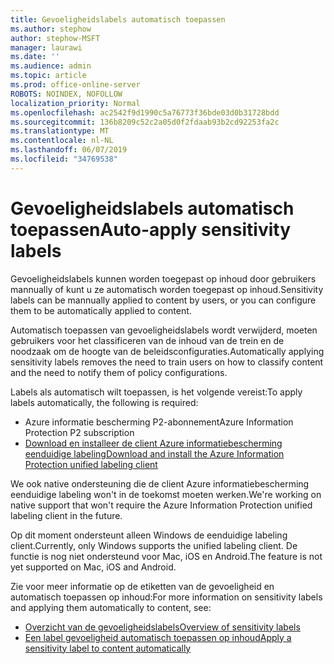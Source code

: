 ```yaml
---
title: Gevoeligheidslabels automatisch toepassen
ms.author: stephow
author: stephow-MSFT
manager: laurawi
ms.date: ''
ms.audience: admin
ms.topic: article
ms.prod: office-online-server
ROBOTS: NOINDEX, NOFOLLOW
localization_priority: Normal
ms.openlocfilehash: ac2542f9d1990c5a76773f36bde03d0b31728bdd
ms.sourcegitcommit: 136b8209c52c2a05d0f2fdaab93b2cd92253fa2c
ms.translationtype: MT
ms.contentlocale: nl-NL
ms.lasthandoff: 06/07/2019
ms.locfileid: "34769538"
---
```

# <a name="auto-apply-sensitivity-labels"></a><span data-ttu-id="d282e-102">Gevoeligheidslabels automatisch toepassen</span><span class="sxs-lookup"><span data-stu-id="d282e-102">Auto-apply sensitivity labels</span></span>

<span data-ttu-id="d282e-103">Gevoeligheidslabels kunnen worden toegepast op inhoud door gebruikers mannually of kunt u ze automatisch worden toegepast op inhoud.</span><span class="sxs-lookup"><span data-stu-id="d282e-103">Sensitivity labels can be mannually applied to content by users, or you can configure them to be automatically applied to content.</span></span>

<span data-ttu-id="d282e-104">Automatisch toepassen van gevoeligheidslabels wordt verwijderd, moeten gebruikers voor het classificeren van de inhoud van de trein en de noodzaak om de hoogte van de beleidsconfiguraties.</span><span class="sxs-lookup"><span data-stu-id="d282e-104">Automatically applying sensitivity labels removes the need to train users on how to classify content and the need to notify them of policy configurations.</span></span>

<span data-ttu-id="d282e-105">Labels als automatisch wilt toepassen, is het volgende vereist:</span><span class="sxs-lookup"><span data-stu-id="d282e-105">To apply labels automatically, the following is required:</span></span>

- <span data-ttu-id="d282e-106">Azure informatie bescherming P2-abonnement</span><span class="sxs-lookup"><span data-stu-id="d282e-106">Azure Information Protection P2 subscription</span></span>
- [<span data-ttu-id="d282e-107">Download en installeer de client Azure informatiebescherming eenduidige labeling</span><span class="sxs-lookup"><span data-stu-id="d282e-107">Download and install the Azure Information Protection unified labeling client</span></span>](https://docs.microsoft.com/azure/information-protection/rms-client/install-unifiedlabelingclient-app)

<span data-ttu-id="d282e-108">We ook native ondersteuning die de client Azure informatiebescherming eenduidige labeling won't in de toekomst moeten werken.</span><span class="sxs-lookup"><span data-stu-id="d282e-108">We're working on native support that won't require the Azure Information Protection unified labeling client in the future.</span></span>

<span data-ttu-id="d282e-109">Op dit moment ondersteunt alleen Windows de eenduidige labeling client.</span><span class="sxs-lookup"><span data-stu-id="d282e-109">Currently, only Windows supports the unified labeling client.</span></span>  <span data-ttu-id="d282e-110">De functie is nog niet ondersteund voor Mac, iOS en Android.</span><span class="sxs-lookup"><span data-stu-id="d282e-110">The feature is not yet supported on Mac, iOS and Android.</span></span>

<span data-ttu-id="d282e-111">Zie voor meer informatie op de etiketten van de gevoeligheid en automatisch toepassen op inhoud:</span><span class="sxs-lookup"><span data-stu-id="d282e-111">For more information on sensitivity labels and applying them automatically to content,  see:</span></span>

- [<span data-ttu-id="d282e-112">Overzicht van de gevoeligheidslabels</span><span class="sxs-lookup"><span data-stu-id="d282e-112">Overview of sensitivity labels</span></span>](https://docs.microsoft.com/office365/securitycompliance/sensitivity-labels)
- [<span data-ttu-id="d282e-113">Een label gevoeligheid automatisch toepassen op inhoud</span><span class="sxs-lookup"><span data-stu-id="d282e-113">Apply a sensitivity label to content automatically</span></span>](https://docs.microsoft.com/office365/securitycompliance/apply_sensitivity_label_automatically)